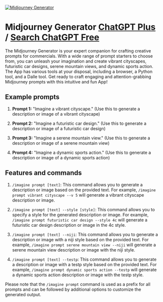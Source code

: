 
[![Midjourney Generator](https://files.oaiusercontent.com/file-crIshuAFtPAuKtx5BTnYGg55?se=2123-10-16T00%3A45%3A19Z&sp=r&sv=2021-08-06&sr=b&rscc=max-age%3D31536000%2C%20immutable&rscd=attachment%3B%20filename%3D75b4849a-1429-4207-9660-cfb82d3d81ee.png&sig=GZdiNHClztovyzWdDBPNHKKQeCkn4TacZPtRnSkdhrs%3D)](https://chat.openai.com/g/g-iWNYzo5Td-midjourney-generator)

# Midjourney Generator [ChatGPT Plus](https://chat.openai.com/g/g-iWNYzo5Td-midjourney-generator) / [Search ChatGPT Free](https://gptcall.net/index.html#/?search=Midjourney%20Generator)

The Midjourney Generator is your expert companion for crafting creative prompts for commercials. With a wide range of prompt starters to choose from, you can unleash your imagination and create vibrant cityscapes, futuristic car designs, serene mountain views, and dynamic sports action. The App has various tools at your disposal, including a browser, a Python tool, and a Dalle tool. Get ready to craft engaging and attention-grabbing Midjourney prompts with this intuitive and fun App!

## Example prompts

1. **Prompt 1:** "Imagine a vibrant cityscape." (Use this to generate a description or image of a vibrant cityscape)

2. **Prompt 2:** "Imagine a futuristic car design." (Use this to generate a description or image of a futuristic car design)

3. **Prompt 3:** "Imagine a serene mountain view." (Use this to generate a description or image of a serene mountain view)

4. **Prompt 4:** "Imagine a dynamic sports action." (Use this to generate a description or image of a dynamic sports action)

## Features and commands

1. `/imagine prompt [text]`: This command allows you to generate a description or image based on the provided text. For example, `/imagine prompt vibrant cityscape --v 5` will generate a vibrant cityscape description or image.

2. `/imagine prompt [text] --style [style]`: This command allows you to specify a style for the generated description or image. For example, `/imagine prompt futuristic car design --style 4c` will generate a futuristic car design description or image in the 4c style.

3. `/imagine prompt [text] --niji`: This command allows you to generate a description or image with a niji style based on the provided text. For example, `/imagine prompt serene mountain view --niji` will generate a serene mountain view description or image with the niji style.

4. `/imagine prompt [text] --testp`: This command allows you to generate a description or image with a testp style based on the provided text. For example, `/imagine prompt dynamic sports action --testp` will generate a dynamic sports action description or image with the testp style.

Please note that the `/imagine prompt` command is used as a prefix for all prompts and can be followed by additional options to customize the generated output.


